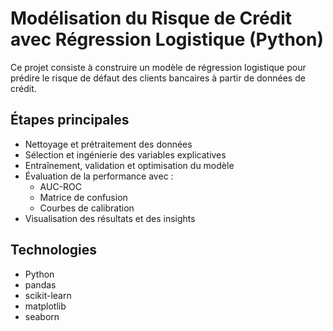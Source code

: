 # Modélisation du Risque de Crédit avec Régression Logistique (Python)

Ce projet consiste à construire un modèle de régression logistique pour prédire le risque de défaut des clients bancaires à partir de données de crédit.

## Étapes principales

- Nettoyage et prétraitement des données  
- Sélection et ingénierie des variables explicatives  
- Entraînement, validation et optimisation du modèle  
- Évaluation de la performance avec :  
  - AUC-ROC  
  - Matrice de confusion  
  - Courbes de calibration  
- Visualisation des résultats et des insights  

## Technologies

- Python  
- pandas  
- scikit-learn  
- matplotlib  
- seaborn  

